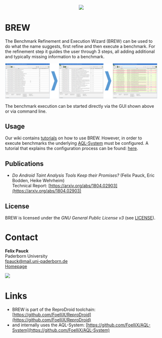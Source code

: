 <p align="center">
	<img src="https://FoelliX.github.io/BREW/logo.png" width="300px"/>
</p>

# BREW
The Benchmark Refinement and Execution Wizard (BREW) can be used to do what the name suggests, first refine and then execute a benchmark.
For the refinement step it guides the user through 3 steps, all adding additional and typically missing information to a benchmark.
<p align="center">
	<a href="screens.png" target="_blank"><img src="screens.png" /></a>
</p>
The benchmark execution can be started directly via the GUI shown above or via command line.

## Usage
Our wiki contains [tutorials](https://github.com/FoelliX/BREW/wiki) on how to use BREW.
However, in order to execute benchmarks the underlying [AQL-System](https://github.com/FoelliX/AQL-System) must be configured.
A tutorial that explains the configuration process can be found: [here](https://github.com/FoelliX/AQL-System/wiki/Configuration).


## Publications
- *Do Android Taint Analysis Tools Keep their Promises?* (Felix Pauck, Eric Bodden, Heike Wehrheim)  
Technical Report: [https://arxiv.org/abs/1804.02903](https://arxiv.org/abs/1804.02903)

## License
BREW is licensed under the *GNU General Public License v3* (see [LICENSE](https://github.com/FoelliX/AQL-System/blob/master/LICENSE)).

# Contact

**Felix Pauck**  
Paderborn University  
fpauck@mail.uni-paderborn.de  
[Homepage](https://cs.uni-paderborn.de/sms/team/group/people/felix-pauck)

<a href="http://www.FoelliX.de" target="_blank"><img src="http://FoelliX.de/style/images/fx.png" width="200px" /></a>

# Links
- BREW is part of the ReproDroid toolchain: [https://github.com/FoelliX/ReproDroid](https://github.com/FoelliX/ReproDroid)
- and internally uses the AQL-System: [https://github.com/FoelliX/AQL-System](https://github.com/FoelliX/AQL-System)